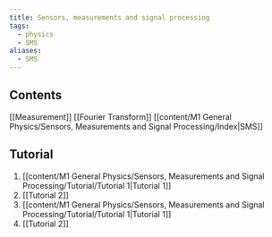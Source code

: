 ```yaml
---
title: Sensors, measurements and signal processing
tags:
  - physics
  - SMS
aliases:
  - SMS
---
```

## Contents
[[Measurement]]
[[Fourier Transform]]
[[content/M1 General Physics/Sensors, Measurements and Signal Processing/Index|SMS]]

## Tutorial
1. [[content/M1 General Physics/Sensors, Measurements and Signal Processing/Tutorial/Tutorial 1|Tutorial 1]]
2. [[Tutorial 2]]
3. [[content/M1 General Physics/Sensors, Measurements and Signal Processing/Tutorial/Tutorial 1|Tutorial 1]]
4. [[Tutorial 2]]


